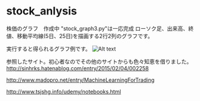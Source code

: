 # stock_anlysis
株価のグラフ　作成中
"stock_graph3.py"は一応完成
ローソク足、出来高、終値、移動平均線(5日、25日)を描画する2行2列のグラフです。

実行すると得られるグラフ例です。
![Alt text](https://github.com/crampon12/stock_anlysis/blob/master/sample_figure.png　=300x300)





参照したサイト。初心者なのでその他のサイトからも色々知恵を借りました。
http://sinhrks.hatenablog.com/entry/2015/02/04/002258

http://www.madopro.net/entry/MachineLearningForTrading

http://www.tsjshg.info/udemy/notebooks.html
